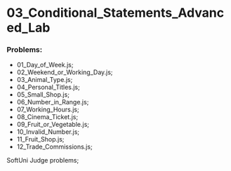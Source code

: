 # 03_Conditional_Statements_Advanced_Lab

### Problems:
- 01_Day_of_Week.js;
- 02_Weekend_or_Working_Day.js;
- 03_Animal_Type.js;
- 04_Personal_Titles.js;
- 05_Small_Shop.js;
- 06_Number_in_Range.js;
- 07_Working_Hours.js;
- 08_Cinema_Ticket.js;
- 09_Fruit_or_Vegetable.js;
- 10_Invalid_Number.js;
- 11_Fruit_Shop.js;
- 12_Trade_Commissions.js;


SoftUni Judge problems;
